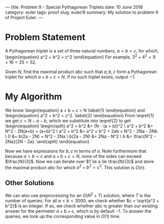 ‐‐‐
title: Problem 9 - Special Pythagorean Triplets
date: 10 June 2018
category: euler
tags: proof
slug: euler/9
summary: My solution to problem 9 of Project Euler.
‐‐‐

# Problem Statement

A Pythagorean triplet is a set of three natural numbers, $a < b < c$, for which,
\begin{equation}
	a^2 + b^2 = c^2
\end{equation}
For example, $3^2 + 4^2 = 9 + 16 = 25 = 52$.

Given $N$, find the maximal product $abc$ such that $a,b,c$ form a Pythagorean triplet for which $a+b+c = N$.
If no such triplet exists, output $-1$.

# My Algorithm

We know
\begin{equation}
	a + b + c = N
	\label{1}
\end{equation}
and
\begin{equation}
	a^2 + b^2 = c^2.
	\label{2}
\end{equation}
From \eqref{1} we get $c = N - a - b$, which we substitute into \eqref{2} to get
\begin{equation}
	\begin{split}
		a^2 + b^2 &= (N - (a + b))^2 \\
		a^2 + b^2 &= N^2 - 2N(a+b) + (a+b)^2 \\
		a^2 + b^2 &= a^2 + b^2 + 2ab + N^2 - 2Na - 2Nb \\
		0 &= b(2a - 2N) + N^2 - 2Na \\
		b(2a - 2N) &= 2Na - N^2 \\
		b &= \frac{N^2 - 2Na}{2N - 2a}.
	\end{split}
\end{equation}

Now we have expressions for $b,c$ in terms of $a$.
Note furthermore that because $a < b < c$ and $a + b + c = N$, none of the sides can exceed $\frac{N}{3}$.
Now we can iterate over $1 \le a \le \frac{N}{3}$ and store the maximal product $abc$ for which $a^2 + b^2 = c^2$.
This solution is $O(n)$.

## Other Solutions

We can also use preprocessing for an $O(N^2 + T)$ solution, where $T$ is the number of queries.
For all $a < b < 3000$, we check whether $c = \sqrt{a^2 + b^2}$ is an integer.
If so, we check whether $abc$ is greater than our existing answer for the perimeter $a + b + c$, which is by default $-1$.
To answer the queries, we look up the corresponding value in $O(1)$ time.